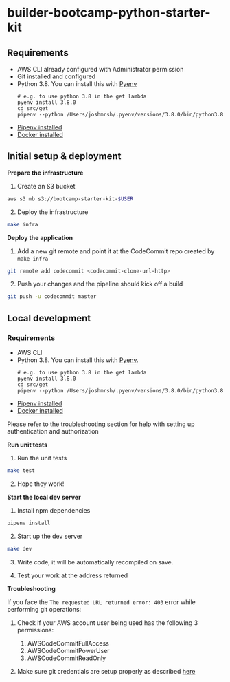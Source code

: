 # builder-bootcamp-python-starter-kit

## Requirements

* AWS CLI already configured with Administrator permission
* Git installed and configured
* Python 3.8. You can install this with [Pyenv](https://github.com/pyenv/pyenv#choosing-the-python-version)
    ```
    # e.g. to use python 3.8 in the get lambda
    pyenv install 3.8.0
    cd src/get
    pipenv --python /Users/joshmrsh/.pyenv/versions/3.8.0/bin/python3.8
    ```
* [Pipenv installed](https://github.com/pypa/pipenv)
* [Docker installed](https://www.docker.com/community-edition)

## Initial setup & deployment

**Prepare the infrastructure**

1. Create an S3 bucket
```bash
aws s3 mb s3://bootcamp-starter-kit-$USER
```

2. Deploy the infrastructure
```bash
make infra
```

**Deploy the application**

1. Add a new git remote and point it at the CodeCommit repo created by `make infra`
```bash
git remote add codecommit <codecommit-clone-url-http>
```

2. Push your changes and the pipeline should kick off a build
```bash
git push -u codecommit master
```


## Local development

### Requirements

* AWS CLI
* Python 3.8. You can install this with [Pyenv](https://github.com/pyenv/pyenv#choosing-the-python-version).
    ```
    # e.g. to use python 3.8 in the get lambda
    pyenv install 3.8.0
    cd src/get
    pipenv --python /Users/joshmrsh/.pyenv/versions/3.8.0/bin/python3.8
    ```
* [Pipenv installed](https://github.com/pypa/pipenv)
* [Docker installed](https://www.docker.com/community-edition)

Please refer to the troubleshooting section for help with setting up authentication and authorization

**Run unit tests**

1. Run the unit tests
```bash
make test
```

2. Hope they work!


**Start the local dev server**

1. Install npm dependencies
```bash
pipenv install
```

2. Start up the dev server
```bash
make dev
```

3. Write code, it will be automatically recompiled on save.

4. Test your work at the address returned

**Troubleshooting**

If you face the `The requested URL returned error: 403` error while performing git operations:

1. Check if your AWS account user being used has the following 3 permissions:
    1. AWSCodeCommitFullAccess
    2. AWSCodeCommitPowerUser
    3. AWSCodeCommitReadOnly

2. Make sure git credentials are setup properly as described [here](https://docs.aws.amazon.com/codecommit/latest/userguide/setting-up-gc.html)